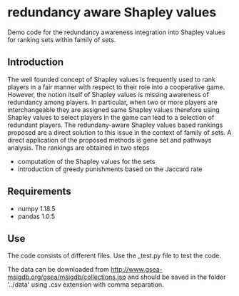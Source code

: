 # redundancy aware Shapley values

Demo code for the redundancy awareness integration into Shapley values for ranking sets within family of sets. 

## Introduction 
The well founded concept of Shapley values is frequently used to rank players in a fair manner with respect to their role into a cooperative game. However, the notion itself of Shapley values is missing awareness of redundancy among players. In particular, when two or more players are interchangeable they are assigned same Shapley values therefore using Shapley values to select players in the game can lead to a selection of redundant players.
The redundany-aware Shapley values based rankings proposed are a direct solution to this issue in the context of family of sets. A direct application of the proposed methods is gene set and pathways analysis. The rankings are obtained in two steps
* computation of the Shapley values for the sets 
* introduction of greedy punishments based on the Jaccard rate

## Requirements
* numpy 1.18.5
* pandas 1.0.5


## Use

The code consists of different files. Use the \_test.py file to test the code. 

The data can be downloaded from http://www.gsea-msigdb.org/gsea/msigdb/collections.jsp and should be saved in the folder '../data' using .csv extension with comma separation.
